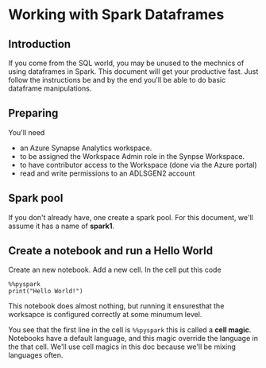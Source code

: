 # Working with Spark Dataframes 

## Introduction

If you come from the SQL world, you may be unused to the mechnics of using dataframes in Spark. 
This document will get your productive fast. Just follow the instructions be and by the end you'll be able
to do basic dataframe manipulations.

## Preparing

You'll need
- an Azure Synapse Analytics workspace. 
- to be assigned the Workspace Admin role in the Synpse Workspace.
- to have contributor access to the Workspace (done via the Azure portal)
- read and write permissions to an ADLSGEN2 account

## Spark pool

If you don't already have, one create a spark pool. For this document, we'll assume it has a name of **spark1**.

## Create a notebook and run a Hello World

Create an new notebook. 
Add a new cell.
In the cell put this code

```
%%pyspark
print("Hello World!")
```

This notebook does almost nothing, but running it ensuresthat the worksapce is configured correctly at some minumum level.

You see that the first line in the cell is `%%pyspark` this is called a **cell magic**. Notebooks have a default language, and this magic override the language in the that cell. We'll use cell magics in this doc because we'll be mixing languages often.












